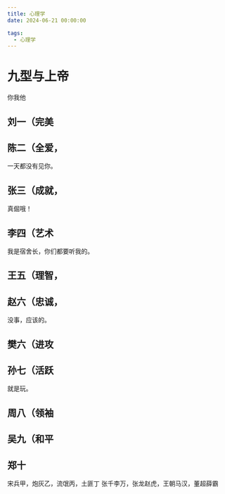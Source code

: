 ```yaml
---
title: 心理学
date: 2024-06-21 00:00:00

tags: 
  - 心理学
---
```

# 九型与上帝
你我他
## 刘一（完美

## 陈二（全爱，
一天都没有见你。

## 张三（成就，
真倔哦！

## 李四（艺术
我是宿舍长，你们都要听我的。

## 王五（理智，

## 赵六（忠诚，
没事，应该的。

## 樊六（进攻

## 孙七（活跃
就是玩。

## 周八（领袖

## 吴九（和平

## 郑十

宋兵甲，炮灰乙，流氓丙，土匪丁
张千李万，张龙赵虎，王朝马汉，董超薛霸


